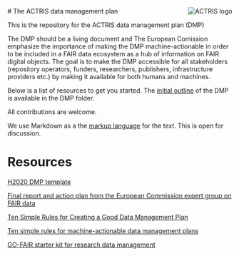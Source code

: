 <img align="right" src="https://www.actris.eu/Portals/46/Images/Logos/logo-actris_new_140.png?ver=2015-06-08-141001-817" alt="ACTRIS logo">
# The ACTRIS data management plan

This is the repository for the ACTRIS data management plan (DMP) 

The DMP should be a living document and The European Comission emphasize the importance of making the DMP machine-actionable in order to be included in a FAIR data ecosystem as a hub of information on FAIR digital objects. The goal is to make the DMP accessible for all stakeholders (repository operators, funders, researchers, publishers, infrastructure providers etc.) by making it available for both humans and machines.



Below is a list of resources to get you started. The [initial outline](https://github.com/actris/data-management-plan/blob/master/DMP/initial-DMP.md) of the DMP is available in the DMP folder.

All contributions are welcome.

We use Markdown as a the [markup language](https://github.com/adam-p/markdown-here/wiki/Markdown-Cheatsheet) for the text. This is open for discussion.

# Resources

[H2020 DMP template](http://ec.europa.eu/research/participants/data/ref/h2020/grants_manual/hi/oa_pilot/h2020-hi-oa-data-mgt_en.pdf)

[Final report and action plan from the European Commission expert group on FAIR data](https://publications.europa.eu/en/publication-detail/-/publication/7769a148-f1f6-11e8-9982-01aa75ed71a1/language-en/format-PDF/source-80611283)

[Ten Simple Rules for Creating a Good Data Management Plan](https://doi.org/10.1371/journal.pcbi.1004525)

[Ten simple rules for machine-actionable data management plans](http://doi.org/10.5281/zenodo.1172673)

[GO-FAIR starter kit for research data management](https://www.go-fair.org/resources/rdm-starter-kit/)
